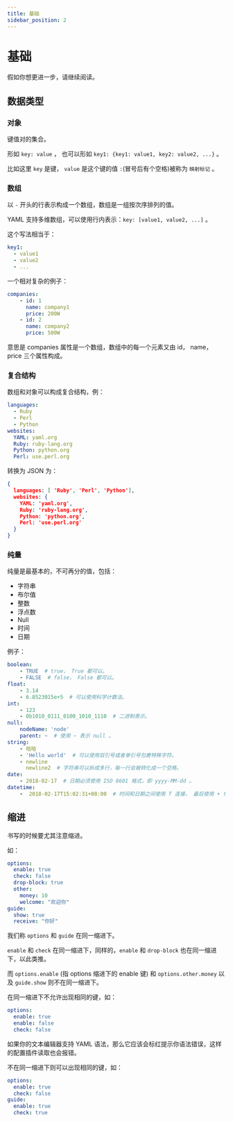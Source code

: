 ```yaml
---
title: 基础
sidebar_position: 2
---
```


# 基础

假如你想更进一步，请继续阅读。

## 数据类型

### 对象

键值对的集合。

形如 `key: value` ， 也可以形如 `key1: {key1: value1, key2: value2, ...}` 。

比如这里 `key` 是键， `value` 是这个键的值 `:`(冒号后有个空格)被称为 `映射标记` 。

### 数组

以 `-` 开头的行表示构成一个数组，数组是一组按次序排列的值。

YAML 支持多维数组，可以使用行内表示：`key: [value1, value2, ...]` 。

这个写法相当于：

```yaml
key1:
  - value1
  - value2
  - ...
```

一个相对复杂的例子：

```yaml
companies:
    - id: 1
      name: company1
      price: 200W
    - id: 2
      name: company2
      price: 500W
```

意思是 companies 属性是一个数组，数组中的每一个元素又由 id， name， price 三个属性构成。

### 复合结构

数组和对象可以构成复合结构，例：

```yaml
languages:
  - Ruby
  - Perl
  - Python
websites:
  YAML: yaml.org
  Ruby: ruby-lang.org
  Python: python.org
  Perl: use.perl.org
```

转换为 JSON 为：

```json
{
  languages: [ 'Ruby', 'Perl', 'Python'],
  websites: {
    YAML: 'yaml.org',
    Ruby: 'ruby-lang.org',
    Python: 'python.org',
    Perl: 'use.perl.org'
  }
}
```

### 纯量

纯量是最基本的，不可再分的值，包括：

- 字符串
- 布尔值
- 整数
- 浮点数
- Null
- 时间
- 日期

例子：

```yaml
boolean:
    - TRUE  # true， True 都可以。
    - FALSE  # false， False 都可以。
float:
    - 3.14
    - 6.8523015e+5  # 可以使用科学计数法。
int:
    - 123
    - 0b1010_0111_0100_1010_1110  # 二进制表示。
null:
    nodeName: 'node'
    parent: ~  # 使用 ~ 表示 null 。
string:
    - 哈哈
    - 'Hello world'  # 可以使用双引号或者单引号包裹特殊字符。
    - newline
      newline2  # 字符串可以拆成多行，每一行会被转化成一个空格。
date:
    - 2018-02-17  # 日期必须使用 ISO 8601 格式，即 yyyy-MM-dd 。
datetime:
    -  2018-02-17T15:02:31+08:00  # 时间和日期之间使用 T 连接， 最后使用 + 代表时区。
```

## 缩进

书写的时候要尤其注意缩进。

如：

```yaml
options:
  enable: true
  check: false
  drop-block: true
  other:
    money: 10
    welcome: "欢迎你"
guide:
  show: true
  receive: "你好"
```

我们称 `options` 和 `guide` 在同一缩进下。

`enable` 和 `check` 在同一缩进下，同样的，`enable` 和 `drop-block` 也在同一缩进下，以此类推。

而 `options.enable` (指 options 缩进下的 enable 键) 和 `options.other.money` 以及 `guide.show` 则不在同一缩进下。

在同一缩进下不允许出现相同的键，如：

```yaml
options:
  enable: true
  enable: false
  check: false
```

如果你的文本编辑器支持 YAML 语法，那么它应该会标红提示你语法错误，这样的配置插件读取也会报错。

不在同一缩进下则可以出现相同的键，如：

```yaml
options:
  enable: true
  check: false
guide:
  enable: true
  check: true
```
